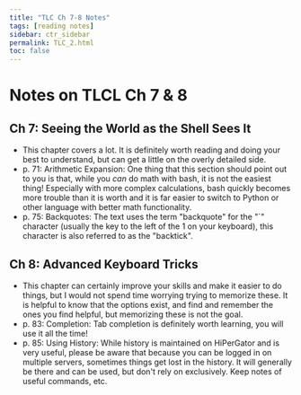 ```yaml
---
title: "TLC Ch 7-8 Notes"
tags: [reading notes]
sidebar: ctr_sidebar
permalink: TLC_2.html
toc: false
---
```


# Notes on TLCL Ch 7 & 8

## Ch 7: Seeing the World as the Shell Sees It

* This chapter covers a lot. It is definitely worth reading and doing your best to understand, but can get a little on the overly detailed side.
* p. 71: Arithmetic Expansion: One thing that this section should point out to you is that, while you *can* do math with bash, it is not the easiest thing! Especially with more complex calculations, bash quickly becomes more trouble than it is worth and it is far easier to switch to Python or other language with better math functionality.
* p. 75: Backquotes: The text uses the term "backquote" for the "`" character (usually the key to the left of the 1 on your keyboard), this character is also referred to as the "backtick".

## Ch 8: Advanced Keyboard Tricks

* This chapter can certainly improve your skills and make it easier to do things, but I would not spend time worrying trying to memorize these. It is helpful to know that the options exist, and find and remember the ones you find helpful, but memorizing these is not the goal.
* p. 83: Completion: Tab completion is definitely worth learning, you will use it all the time!
* p. 85: Using History: While history is maintained on HiPerGator and is very useful, please be aware that because you can be logged in on multiple servers, sometimes things get lost in the history. It will generally be there and can be used, but don't rely on exclusively. Keep notes of useful commands, etc.
